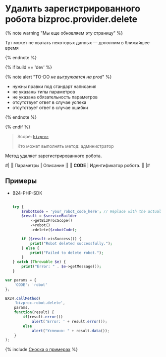 # Удалить зарегистрированного робота bizproc.provider.delete

{% note warning "Мы еще обновляем эту страницу" %}

Тут может не хватать некоторых данных — дополним в ближайшее время

{% endnote %}

{% if build == 'dev' %}

{% note alert "TO-DO _не выгружается на prod_" %}

- нужны правки под стандарт написания
- не указаны типы параметров
- не указана обязательность параметров
- отсутствует ответ в случае успеха
- отсутствует ответ в случае ошибки

{% endnote %}

{% endif %}

> Scope: [`bizproc`](../../scopes/permissions.md)
>
> Кто может выполнять метод: администратор

Метод удаляет зарегистрированного робота.

#|
|| Параметры  | Описание ||
|| **CODE** | Идентификатор робота. ||
|#

## Примеры


- B24-PHP-SDK

    ```php
        
    try {
        $robotCode = 'your_robot_code_here'; // Replace with the actual robot code
        $result = $serviceBuilder
            ->getBizProcScope()
            ->robot()
            ->delete($robotCode);
    
        if ($result->isSuccess()) {
            print("Robot deleted successfully.");
        } else {
            print("Failed to delete robot.");
        }
    } catch (Throwable $e) {
        print("Error: " . $e->getMessage());
    }
    
    ```

```javascript
var params = {
    'CODE': 'robot'
};

BX24.callMethod(
    'bizproc.robot.delete',
    params,
    function(result) {
        if(result.error())
            alert('Error: ' + result.error());
        else
            alert("Успешно: " + result.data());
    }
);
```

{% include [Сноска о примерах](../../../_includes/examples.md) %}